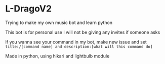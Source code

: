 # L-DragoV2

Trying to make my own music bot and learn python

This bot is for personal use I will not be giving any invites if someone asks

If you wanna see your command in my bot, make new issue and set `title:/[command name] and description:[what will this command do]`

Made in python, using hikari and lightbulb module 
